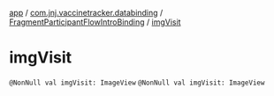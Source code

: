 [app](../../index.md) / [com.jnj.vaccinetracker.databinding](../index.md) / [FragmentParticipantFlowIntroBinding](index.md) / [imgVisit](./img-visit.md)

# imgVisit

`@NonNull val imgVisit: ImageView`
`@NonNull val imgVisit: ImageView`